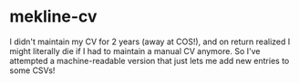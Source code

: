 # mekline-cv

I didn't maintain my CV for 2 years (away at COS!), and on return realized I might literally die if I had to maintain a manual CV anymore. 
So I've attempted a machine-readable version that just lets me add new entries to some CSVs!


